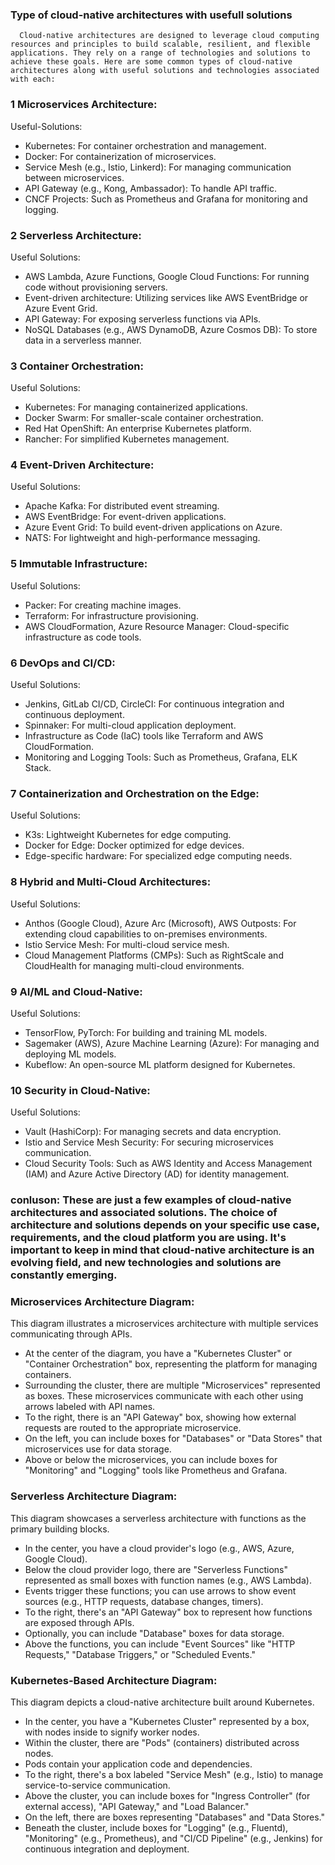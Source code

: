 ### Type of cloud-native architectures with usefull solutions

      Cloud-native architectures are designed to leverage cloud computing resources and principles to build scalable, resilient, and flexible applications. They rely on a range of technologies and solutions to achieve these goals. Here are some common types of cloud-native architectures along with useful solutions and technologies associated with each:

### 1 Microservices Architecture:

Useful-Solutions:
* Kubernetes: For container orchestration and management.
* Docker: For containerization of microservices.
* Service Mesh (e.g., Istio, Linkerd): For managing communication between microservices.
* API Gateway (e.g., Kong, Ambassador): To handle API traffic.
* CNCF Projects: Such as Prometheus and Grafana for monitoring and logging.

### 2 Serverless Architecture:

Useful Solutions:
* AWS Lambda, Azure Functions, Google Cloud Functions: For running code without provisioning servers.
* Event-driven architecture: Utilizing services like AWS EventBridge or Azure Event Grid.
* API Gateway: For exposing serverless functions via APIs.
* NoSQL Databases (e.g., AWS DynamoDB, Azure Cosmos DB): To store data in a serverless manner.

### 3 Container Orchestration:

Useful Solutions:
* Kubernetes: For managing containerized applications.
* Docker Swarm: For smaller-scale container orchestration.
* Red Hat OpenShift: An enterprise Kubernetes platform.
* Rancher: For simplified Kubernetes management.

### 4 Event-Driven Architecture:

Useful Solutions:
* Apache Kafka: For distributed event streaming.
* AWS EventBridge: For event-driven applications.
* Azure Event Grid: To build event-driven applications on Azure.
* NATS: For lightweight and high-performance messaging.

### 5 Immutable Infrastructure:

Useful Solutions:
* Packer: For creating machine images.
* Terraform: For infrastructure provisioning.
* AWS CloudFormation, Azure Resource Manager: Cloud-specific infrastructure as code tools.

### 6 DevOps and CI/CD:

Useful Solutions:
* Jenkins, GitLab CI/CD, CircleCI: For continuous integration and continuous deployment.
* Spinnaker: For multi-cloud application deployment.
* Infrastructure as Code (IaC) tools like Terraform and AWS CloudFormation.
* Monitoring and Logging Tools: Such as Prometheus, Grafana, ELK Stack.

### 7 Containerization and Orchestration on the Edge:

Useful Solutions:
* K3s: Lightweight Kubernetes for edge computing.
* Docker for Edge: Docker optimized for edge devices.
* Edge-specific hardware: For specialized edge computing needs.

### 8 Hybrid and Multi-Cloud Architectures:

Useful Solutions:
* Anthos (Google Cloud), Azure Arc (Microsoft), AWS Outposts: For extending cloud capabilities to on-premises environments.
* Istio Service Mesh: For multi-cloud service mesh.
* Cloud Management Platforms (CMPs): Such as RightScale and CloudHealth for managing multi-cloud environments.

### 9 AI/ML and Cloud-Native:

Useful Solutions:
* TensorFlow, PyTorch: For building and training ML models.
* Sagemaker (AWS), Azure Machine Learning (Azure): For managing and deploying ML models.
* Kubeflow: An open-source ML platform designed for Kubernetes.
### 10 Security in Cloud-Native:

Useful Solutions:
* Vault (HashiCorp): For managing secrets and data encryption.
* Istio and Service Mesh Security: For securing microservices communication.
* Cloud Security Tools: Such as AWS Identity and Access Management (IAM) and Azure Active Directory (AD) for identity management.

### conluson: These are just a few examples of cloud-native architectures and associated solutions. The choice of architecture and solutions depends on your specific use case, requirements, and the cloud platform you are using. It's important to keep in mind that cloud-native architecture is an evolving field, and new technologies and solutions are constantly emerging.

### Microservices Architecture Diagram:

This diagram illustrates a microservices architecture with multiple services communicating through APIs.

* At the center of the diagram, you have a "Kubernetes Cluster" or "Container Orchestration" box, representing the platform for managing containers.
* Surrounding the cluster, there are multiple "Microservices" represented as boxes. These microservices communicate with each other using arrows labeled with API names.
* To the right, there is an "API Gateway" box, showing how external requests are routed to the appropriate microservice.
* On the left, you can include boxes for "Databases" or "Data Stores" that microservices use for data storage.
* Above or below the microservices, you can include boxes for "Monitoring" and "Logging" tools like Prometheus and Grafana.

### Serverless Architecture Diagram:

This diagram showcases a serverless architecture with functions as the primary building blocks.

* In the center, you have a cloud provider's logo (e.g., AWS, Azure, Google Cloud).
* Below the cloud provider logo, there are "Serverless Functions" represented as small boxes with function names (e.g., AWS Lambda).
* Events trigger these functions; you can use arrows to show event sources (e.g., HTTP requests, database changes, timers).
* To the right, there's an "API Gateway" box to represent how functions are exposed through APIs.
* Optionally, you can include "Database" boxes for data storage.
* Above the functions, you can include "Event Sources" like "HTTP Requests," "Database Triggers," or "Scheduled Events."

### Kubernetes-Based Architecture Diagram:

This diagram depicts a cloud-native architecture built around Kubernetes.

* In the center, you have a "Kubernetes Cluster" represented by a box, with nodes inside to signify worker nodes.
* Within the cluster, there are "Pods" (containers) distributed across nodes.
* Pods contain your application code and dependencies.
* To the right, there's a box labeled "Service Mesh" (e.g., Istio) to manage service-to-service communication.
* Above the cluster, you can include boxes for "Ingress Controller" (for external access), "API Gateway," and "Load Balancer."
* On the left, there are boxes representing "Databases" and "Data Stores."
* Beneath the cluster, include boxes for "Logging" (e.g., Fluentd), "Monitoring" (e.g., Prometheus), and "CI/CD Pipeline" (e.g.,   Jenkins) for continuous integration and deployment.